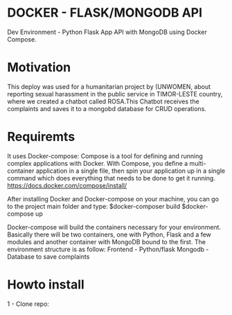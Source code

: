 # DOCKER - FLASK/MONGODB API
Dev Environment - Python Flask App API with MongoDB using Docker Compose.

# Motivation
This deploy was used for a humanitarian project by (UNWOMEN, about reporting sexual harassment in the public service in TIMOR-LESTE country, where we created a chatbot called ROSA.This Chatbot receives the complaints and saves it to a mongobd database for CRUD operations.

# Requiremts
It uses Docker-compose: Compose is a tool for defining and running complex applications with Docker. With Compose, you define a multi-container application in a single file, then spin your application up in a single command which does everything that needs to be done to get it running.
https://docs.docker.com/compose/install/

After installing Docker and Docker-compose on your machine, you can go to the project main folder and type:
$docker-composer build
$docker-compose up

Docker-compose will build the containers necessary for your environment. Basically there will be two containers, one with Python, Flask and a few modules and another container with MongoDB bound to the first. The environment structure is as follow:
Frontend - Python/flask
Mongodb - Database to save complaints

# Howto install
1 - Clone repo:
